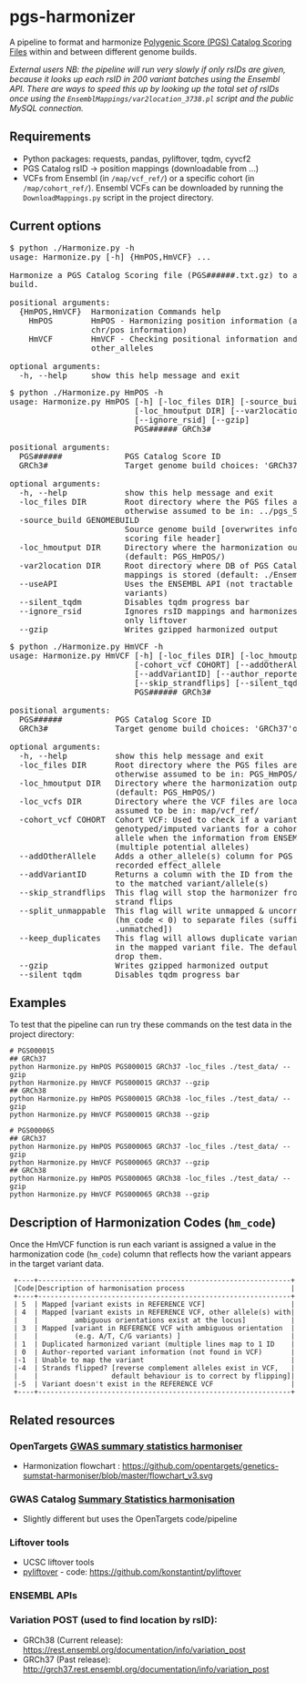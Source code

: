 # pgs-harmonizer
A pipeline to format and harmonize [Polygenic Score (PGS) Catalog Scoring Files](http://www.pgscatalog.org/downloads/#dl_ftp) 
within and between different genome builds. 

_External users NB: the pipeline will run very slowly if only rsIDs are given, because it looks up each rsID in 200 
variant batches using the Ensembl API. There are ways to speed this up by looking up the total set of rsIDs once using the 
`EnsemblMappings/var2location_3738.pl` script and the public MySQL connection._


## Requirements
- Python packages: requests, pandas, pyliftover, tqdm, cyvcf2
- PGS Catalog rsID -> position mappings (downloadable from ...)
- VCFs from Ensembl (in `/map/vcf_ref/`) or a specific cohort (in `/map/cohort_ref/`). Ensembl VCFs can be downloaded 
by running the `DownloadMappings.py` script in the project directory.

## Current options
<pre>$ python ./Harmonize.py -h
usage: Harmonize.py [-h] {HmPOS,HmVCF} ...

Harmonize a PGS Catalog Scoring file (PGS######.txt.gz) to a specific genome
build.

positional arguments:
  {HmPOS,HmVCF}  Harmonization Commands help
    HmPOS        HmPOS - Harmonizing position information (adding/updating
                 chr/pos information)
    HmVCF        HmVCF - Checking positional information and/or adding
                 other_alleles

optional arguments:
  -h, --help     show this help message and exit</pre>
  
<pre>$ python ./Harmonize.py HmPOS -h
usage: Harmonize.py HmPOS [-h] [-loc_files DIR] [-source_build GENOMEBUILD]
                          [-loc_hmoutput DIR] [--var2location] [--silent_tqdm]
                          [--ignore_rsid] [--gzip]
                          PGS###### GRCh3#

positional arguments:
  PGS######             PGS Catalog Score ID
  GRCh3#                Target genome build choices: 'GRCh37'or GRCh38'

optional arguments:
  -h, --help            show this help message and exit
  -loc_files DIR        Root directory where the PGS files are located,
                        otherwise assumed to be in: ../pgs_ScoringFiles/
  -source_build GENOMEBUILD
                        Source genome build [overwrites information in the
                        scoring file header]
  -loc_hmoutput DIR     Directory where the harmonization output will be saved
                        (default: PGS_HmPOS/)
  -var2location DIR     Root directory where DB of PGS Catalog rsID to chr/pos
                        mappings is stored (default: ./EnsemblMappings)
  --useAPI              Uses the ENSEMBL API (not tractable for scores >1000
                        variants)
  --silent_tqdm         Disables tqdm progress bar
  --ignore_rsid         Ignores rsID mappings and harmonizes variants using
                        only liftover
  --gzip                Writes gzipped harmonized output</pre>

<pre>$ python ./Harmonize.py HmVCF -h
usage: Harmonize.py HmVCF [-h] [-loc_files DIR] [-loc_hmoutput DIR]
                          [-cohort_vcf COHORT] [--addOtherAllele]
                          [--addVariantID] [--author_reported]
                          [--skip_strandflips] [--silent_tqdm] [--gzip]
                          PGS###### GRCh3#

positional arguments:
  PGS######           PGS Catalog Score ID
  GRCh3#              Target genome build choices: 'GRCh37'or GRCh38'

optional arguments:
  -h, --help          show this help message and exit
  -loc_files DIR      Root directory where the PGS files are located,
                      otherwise assumed to be in: PGS_HmPOS/
  -loc_hmoutput DIR   Directory where the harmonization output will be saved
                      (default: PGS_HmPOS/)
  -loc_vcfs DIR       Directory where the VCF files are located, otherwise
                      assumed to be in: map/vcf_ref/
  -cohort_vcf COHORT  Cohort VCF: Used to check if a variant is present in the
                      genotyped/imputed variants for a cohort and add other
                      allele when the information from ENSEMBL is ambiguous
                      (multiple potential alleles)
  --addOtherAllele    Adds a other_allele(s) column for PGS that only have a
                      recorded effect_allele
  --addVariantID      Returns a column with the ID from the VCF corresponding
                      to the matched variant/allele(s)
  --skip_strandflips  This flag will stop the harmonizer from correcting
                      strand flips
  --split_unmappable  This flag will write unmapped & uncorrected variants
                      (hm_code < 0) to separate files (suffixes: [.mapped,
                      .unmatched])
  --keep_duplicates   This flag will allows duplicate variants to be present
                      in the mapped variant file. The default behaviour is to
                      drop them.
  --gzip              Writes gzipped harmonized output
  --silent_tqdm       Disables tqdm progress bar
</pre>

## Examples
To test that the pipeline can run try these commands on the test data in the project directory:
    
    # PGS000015
    ## GRCh37
    python Harmonize.py HmPOS PGS000015 GRCh37 -loc_files ./test_data/ --gzip
    python Harmonize.py HmVCF PGS000015 GRCh37 --gzip
    ## GRCh38
    python Harmonize.py HmPOS PGS000015 GRCh38 -loc_files ./test_data/ --gzip
    python Harmonize.py HmVCF PGS000015 GRCh38 --gzip
    
    # PGS000065
    ## GRCh37
    python Harmonize.py HmPOS PGS000065 GRCh37 -loc_files ./test_data/ --gzip
    python Harmonize.py HmVCF PGS000065 GRCh37 --gzip
    ## GRCh38
    python Harmonize.py HmPOS PGS000065 GRCh38 -loc_files ./test_data/ --gzip
    python Harmonize.py HmVCF PGS000065 GRCh38 --gzip
   
## Description of Harmonization Codes (`hm_code`)
Once the HmVCF function is run each variant is assigned a value in the harmonization code (`hm_code`) column that 
reflects how the variant appears in the target variant data.  

     +----+--------------------------------------------------------------+
     |Code|Description of harmonisation process                          |
     +----+--------------------------------------------------------------+
     | 5  | Mapped [variant exists in REFERENCE VCF]                     |
     | 4  | Mapped [variant exists in REFERENCE VCF, other allele(s) with| 
     |    |         ambiguous orientations exist at the locus]           |
     | 3  | Mapped [variant in REFERENCE VCF with ambiguous orientation  |
     |    |         (e.g. A/T, C/G variants) ]                           |
     | 1  | Duplicated harmonized variant (multiple lines map to 1 ID    |
     | 0  | Author-reported variant information (not found in VCF)       |
     |-1  | Unable to map the variant                                    |
     |-4  | Strands flipped? [reverse complement alleles exist in VCF,   |
     |    |                  default behaviour is to correct by flipping]|
     |-5  | Variant doesn't exist in the REFERENCE VCF                   |
     +----+--------------------------------------------------------------+

## Related resources
### OpenTargets [GWAS summary statistics harmoniser](https://github.com/opentargets/genetics-sumstat-harmoniser)
- Harmonization flowchart : https://github.com/opentargets/genetics-sumstat-harmoniser/blob/master/flowchart_v3.svg
### GWAS Catalog [Summary Statistics harmonisation](https://github.com/EBISPOT/gwas-sumstats-harmoniser)
- Slightly different but uses the OpenTargets code/pipeline
### Liftover tools
- UCSC liftover tools 
- [pyliftover](https://pypi.org/project/pyliftover/) - code: https://github.com/konstantint/pyliftover

### ENSEMBL APIs
### Variation POST (used to find location by rsID):
- GRCh38 (Current release): https://rest.ensembl.org/documentation/info/variation_post
- GRCh37 (Past release): http://grch37.rest.ensembl.org/documentation/info/variation_post